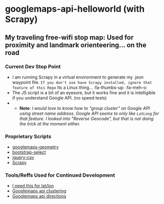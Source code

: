 # googlemaps-api-helloworld (with Scrapy)

## My traveling free-wifi stop map: Used for proximity and landmark orienteering... on the road

### Current Dev Stop Point

* I am running Scrapy in a virtual environment to generate my .json waypoint file. ``` If you don't use have Scrapy installed, ignore that feature of this Repo ``` Its a Linux thing... :fa-thumbs-up: :fa-meh-o:
* The JS script is a bit of an eyesore, but it works fine and it is intelligible if you understand Google API. (no speed tests)
* * <b>Note</b>: <i>I would love to know how to "group cluster" on Google API using street name address. Google API seems to only like ```LatLong``` for that feature. I looked into "Reverse Geocode", but that is not doing the trick at the moment either.</i>

### Proprietary Scripts

* [googlemaps-geometry](https://developers.google.com/maps/)
* [bootstrap-select](https://silviomoreto.github.io/bootstrap-select/)
* [jquery-csv](https://github.com/evanplaice/jquery-csv/)
* [Scrapy](https://scrapy.org/)

### Tools/Reffs Used for Continued Development

* [I need this for lat/lon](http://www.latlong.net/convert-address-to-lat-long.html)
* [Googlemaps api clustering](https://developers.google.com/maps/documentation/javascript/marker-clustering)
* [Googlemaps api directions](https://developers.google.com/maps/documentation/javascript/examples/directions-panel)
